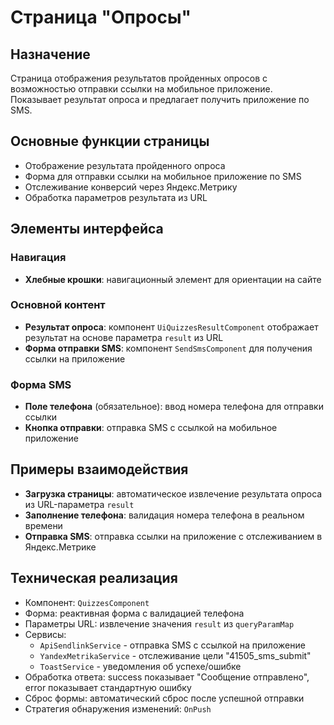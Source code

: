 # Страница "Опросы"

## Назначение
Страница отображения результатов пройденных опросов с возможностью отправки ссылки на мобильное приложение. Показывает результат опроса и предлагает получить приложение по SMS.

## Основные функции страницы
- Отображение результата пройденного опроса
- Форма для отправки ссылки на мобильное приложение по SMS
- Отслеживание конверсий через Яндекс.Метрику
- Обработка параметров результата из URL

## Элементы интерфейса

### Навигация
- **Хлебные крошки**: навигационный элемент для ориентации на сайте

### Основной контент
- **Результат опроса**: компонент `UiQuizzesResultComponent` отображает результат на основе параметра `result` из URL
- **Форма отправки SMS**: компонент `SendSmsComponent` для получения ссылки на приложение

### Форма SMS
- **Поле телефона** (обязательное): ввод номера телефона для отправки ссылки
- **Кнопка отправки**: отправка SMS с ссылкой на мобильное приложение

## Примеры взаимодействия
- **Загрузка страницы**: автоматическое извлечение результата опроса из URL-параметра `result`
- **Заполнение телефона**: валидация номера телефона в реальном времени
- **Отправка SMS**: отправка ссылки на приложение с отслеживанием в Яндекс.Метрике

## Техническая реализация
- Компонент: `QuizzesComponent`
- Форма: реактивная форма с валидацией телефона
- Параметры URL: извлечение значения `result` из `queryParamMap`
- Сервисы:
  - `ApiSendlinkService` - отправка SMS с ссылкой на приложение
  - `YandexMetrikaService` - отслеживание цели "41505_sms_submit"
  - `ToastService` - уведомления об успехе/ошибке
- Обработка ответа: success показывает "Сообщение отправлено", error показывает стандартную ошибку
- Сброс формы: автоматический сброс после успешной отправки
- Стратегия обнаружения изменений: `OnPush`
